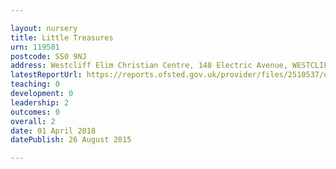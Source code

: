 ```yaml
---

layout: nursery
title: Little Treasures
urn: 119501
postcode: SS0 9NJ
address: Westcliff Elim Christian Centre, 148 Electric Avenue, WESTCLIFF-ON-SEA, Essex, SS0 9NJ
latestReportUrl: https://reports.ofsted.gov.uk/provider/files/2510537/urn/119501.pdf
teaching: 0
development: 0
leadership: 2
outcomes: 0
overall: 2
date: 01 April 2018 
datePublish: 26 August 2015

---
```

